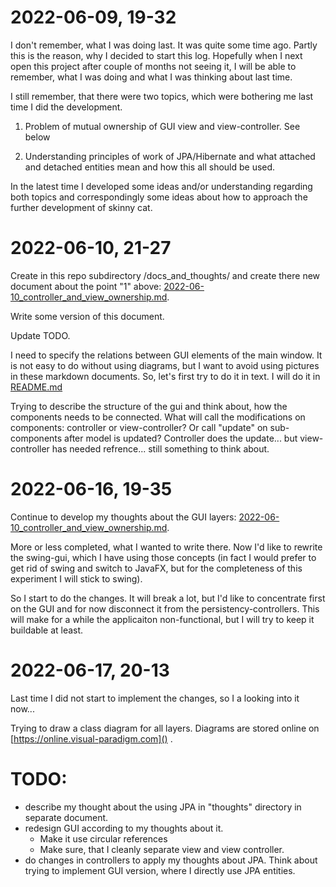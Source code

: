 # 2022-06-09, 19-32

I don't remember, what I was doing last. It was quite some time ago.
Partly this is the reason, why I decided to start this log. Hopefully
when I next open this project after couple of months not seeing it,
I will be able to remember, what I was doing and what I was thinking
about last time.

I still remember, that there were two topics, which were bothering me
last time I did the development.

1. Problem of mutual ownership of GUI view and view-controller. See
   below

2. Understanding principles of work of JPA/Hibernate and what attached
   and detached entities mean and how this all should be used.

In the latest time I developed some ideas and/or understanding regarding
both topics and correspondingly some ideas about how to approach the
further development of skinny cat.



# 2022-06-10, 21-27

Create in this repo subdirectory /docs_and_thoughts/ and create there
new document about the point "1" above: 
[2022-06-10_controller_and_view_ownership.md](./docs_and_thoughts/2022-06-10_controller_and_view_ownership.md).

Write some version of this document.

Update TODO.

I need to specify the relations between GUI elements of the main window.
It is not easy to do without using diagrams, but I want to avoid using
pictures in these markdown documents. So, let's first try to do it in text.
I will do it in [README.md]()

Trying to describe the structure of the gui and think about, how the components
needs to be connected. What will call the modifications on components: controller
or view-controller? Or call "update" on sub-components after model is updated?
Controller does the update... but view-controller has needed refrence...
still something to think about.



# 2022-06-16, 19-35

Continue to develop my thoughts about the GUI layers:
[2022-06-10_controller_and_view_ownership.md](./docs_and_thoughts/2022-06-10_controller_and_view_ownership.md).

More or less completed, what I wanted to write there. Now I'd like to rewrite
the swing-gui, which I have using those concepts (in fact I would prefer to
get rid of swing and switch to JavaFX, but for the completeness of this experiment
I will stick to swing).

So I start to do the changes. It will break a lot, but I'd like to concentrate
first on the GUI and for now disconnect it from the persistency-controllers.
This will make for a while the applicaiton non-functional, but I will try to
keep it buildable at least.



# 2022-06-17, 20-13

Last time I did not start to implement the changes, so I a looking into it now...

Trying to draw a class diagram for all layers. Diagrams are stored online
on [https://online.visual-paradigm.com]() .



# TODO:

- describe my thought about the using JPA in "thoughts" directory in separate document.
- redesign GUI according to my thoughts about it.
  - Make it use circular references
  - Make sure, that I cleanly separate view and view controller.
- do changes in controllers to apply my thoughts about JPA. Think about trying to 
  implement GUI version, where I directly use JPA entities.

